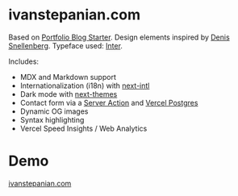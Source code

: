 # ivanstepanian.com

Based on [Portfolio Blog Starter](https://github.com/vercel/examples/tree/main/solutions/blog). Design elements inspired by [Denis Snellenberg](https://dennissnellenberg.com). Typeface used: [Inter](https://rsms.me/inter/).

Includes:

- MDX and Markdown support
- Internationalization (i18n) with [next-intl](https://next-intl-docs.vercel.app)
- Dark mode with [next-themes](https://github.com/pacocoursey/next-themes)
- Contact form via a [Server Action](https://nextjs.org/docs/app/building-your-application/data-fetching/server-actions-and-mutations) and [Vercel Postgres](https://vercel.com/docs/storage/vercel-postgres)
- Dynamic OG images
- Syntax highlighting
- Vercel Speed Insights / Web Analytics

# Demo

[ivanstepanian.com](https://ivanstepanian.com)
